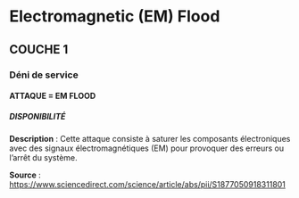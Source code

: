 # Electromagnetic (EM) Flood
## COUCHE 1

### Déni de service

#### ATTAQUE = EM FLOOD

##### DISPONIBILITÉ

**Description** :
Cette attaque consiste à saturer les composants électroniques avec des signaux électromagnétiques (EM) pour provoquer des erreurs ou l’arrêt du système.

**Source** : https://www.sciencedirect.com/science/article/abs/pii/S1877050918311801